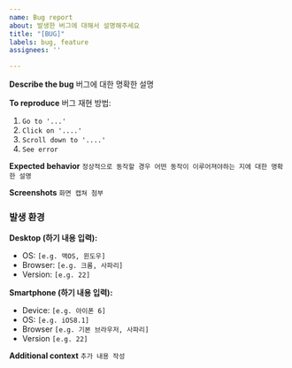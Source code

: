 ```yaml
---
name: Bug report
about: 발생한 버그에 대해서 설명해주세요
title: "[BUG]"
labels: bug, feature
assignees: ''

---
```


**Describe the bug**
버그에 대한 명확한 설명

**To reproduce**
버그 재현 방법:
1. `Go to '...'`
2. `Click on '....'`
3. `Scroll down to '....'`
4. `See error`

**Expected behavior**
`정상적으로 동작할 경우 어떤 동작이 이루어져야하는 지에 대한 명확한 설명`

**Screenshots**
`화면 캡쳐 첨부`

### 발생 환경
**Desktop (하기 내용 입력):**
 - OS: `[e.g. 맥OS, 윈도우]`
 - Browser: `[e.g. 크롬, 사파리]`
 - Version: `[e.g. 22]`

**Smartphone (하기 내용 입력):**
 - Device: `[e.g. 아이폰 6]`
 - OS: `[e.g. iOS8.1]`
 - Browser `[e.g. 기본 브라우저, 사파리]`
 - Version `[e.g. 22]`

**Additional context**
`추가 내용 작성`
